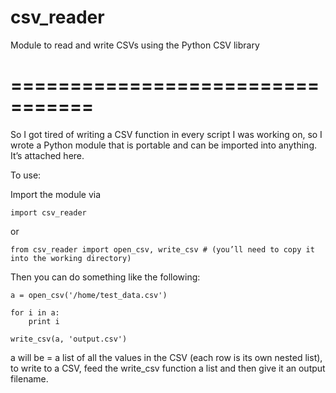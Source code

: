 # csv_reader
Module to read and write CSVs using the Python CSV library

# =================================
So I got tired of writing a CSV function in every script I was working on, so I wrote a Python module that is portable and can be imported into anything. It’s attached here. 

To use: 

Import the module via 

    import csv_reader

or 

    from csv_reader import open_csv, write_csv # (you’ll need to copy it into the working directory)

Then you can do something like the following:

    a = open_csv('/home/test_data.csv')

    for i in a:
        print i

    write_csv(a, 'output.csv')

a will be = a list of all the values in the CSV (each row is its own nested list), to write to a CSV, feed the write_csv function a list and then give it an output filename. 
